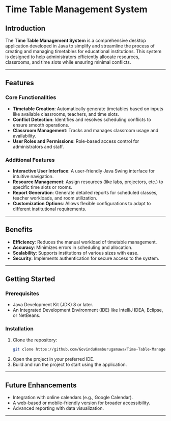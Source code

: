 # Time Table Management System

## Introduction

The **Time Table Management System** is a comprehensive desktop application developed in Java to simplify and streamline the process of creating and managing timetables for educational institutions. This system is designed to help administrators efficiently allocate resources, classrooms, and time slots while ensuring minimal conflicts.

---

## Features

### **Core Functionalities**
- **Timetable Creation**: Automatically generate timetables based on inputs like available classrooms, teachers, and time slots.
- **Conflict Detection**: Identifies and resolves scheduling conflicts to ensure smooth operations.
- **Classroom Management**: Tracks and manages classroom usage and availability.
- **User Roles and Permissions**: Role-based access control for administrators and staff.

### **Additional Features**
- **Interactive User Interface**: A user-friendly Java Swing interface for intuitive navigation.
- **Resource Management**: Assign resources (like labs, projectors, etc.) to specific time slots or rooms.
- **Report Generation**: Generate detailed reports for scheduled classes, teacher workloads, and room utilization.
- **Customization Options**: Allows flexible configurations to adapt to different institutional requirements.

---

## Benefits
- **Efficiency**: Reduces the manual workload of timetable management.
- **Accuracy**: Minimizes errors in scheduling and allocation.
- **Scalability**: Supports institutions of various sizes with ease.
- **Security**: Implements authentication for secure access to the system.

---

## Getting Started

### Prerequisites
- Java Development Kit (JDK) 8 or later.
- An Integrated Development Environment (IDE) like IntelliJ IDEA, Eclipse, or NetBeans.

### Installation
1. Clone the repository:
   ```bash
   git clone https://github.com/GovinduKamburugamuwa/Time-Table-Management-System.git
   ```
2. Open the project in your preferred IDE.
3. Build and run the project to start using the application.

---

## Future Enhancements
- Integration with online calendars (e.g., Google Calendar).
- A web-based or mobile-friendly version for broader accessibility.
- Advanced reporting with data visualization.

---
